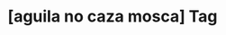 ---
article_id: 0
description: List of articles under [aguila no caza mosca] tag.
image: http://huntingbears.com.ve/static/img/site/mstile-310x310.png
layout: tag
slug: aguila-no-caza-mosca
title: '[aguila no caza mosca] Tag'
---